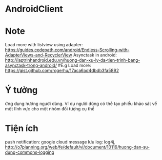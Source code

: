 # AndroidClient
# Note
Load more with listview using adapter: https://guides.codepath.com/android/Endless-Scrolling-with-AdapterViews-and-RecyclerView
Asynctask in android: http://laptrinhandroid.edu.vn/huong-dan-xu-ly-da-tien-trinh-bang-asynctask-trong-android/
#E.g
Load more: https://gist.github.com/rogerhu/17aca6ad4dbdb3fa5892

# Ý tưởng
ứng dụng hướng người dùng.
Ví dụ người dùng có thể tạo phiếu khảo sát về một lĩnh vực cho một nhóm đối tượng cụ thể
# Tiện ích
push notification: google cloud message
lưu log: log4j, http://o7planning.org/web/fe/default/vi/document/10119/huong-dan-su-dung-commons-logging


